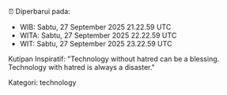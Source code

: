 ⏰ Diperbarui pada:
- WIB: Sabtu, 27 September 2025 21.22.59 UTC
- WITA: Sabtu, 27 September 2025 22.22.59 UTC
- WIT: Sabtu, 27 September 2025 23.22.59 UTC

Kutipan Inspiratif:
"Technology without hatred can be a blessing. Technology with hatred is always a disaster."


Kategori: technology

